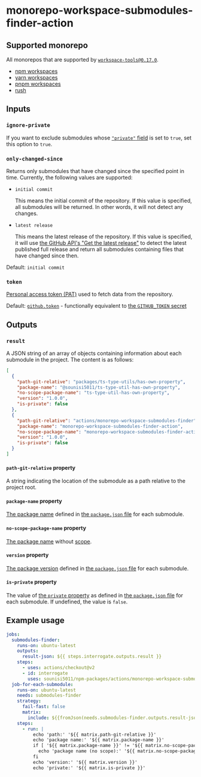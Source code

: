 # monorepo-workspace-submodules-finder-action

## Supported monorepo

All monorepos that are supported by [`workspace-tools@0.17.0`](https://github.com/microsoft/workspace-tools).

* [npm workspaces](https://docs.npmjs.com/cli/v7/using-npm/workspaces)
* [yarn workspaces](https://classic.yarnpkg.com/en/docs/workspaces/)
* [pnpm workspaces](https://pnpm.js.org/workspaces/)
* [rush](https://rushjs.io/)

## Inputs

### `ignore-private`

If you want to exclude submodules whose [`"private"` field](https://docs.npmjs.com/cli/v6/configuring-npm/package-json#private) is set to `true`, set this option to `true`.

### `only-changed-since`

Returns only submodules that have changed since the specified point in time.
Currently, the following values are supported:

* `initial commit`

    This means the initial commit of the repository.
    If this value is specified, all submodules will be returned.
    In other words, it will not detect any changes.

* `latest release`

    This means the latest release of the repository.
    If this value is specified, it will use [the GitHub API's "Get the latest release"](https://docs.github.com/en/rest/reference/repos#get-the-latest-release) to detect the latest published full release and return all submodules containing files that have changed since then.

Default: `initial commit`

### `token`

[Personal access token (PAT)](https://docs.github.com/en/github/authenticating-to-github/keeping-your-account-and-data-secure/creating-a-personal-access-token) used to fetch data from the repository.

Default: [`github.token`](https://docs.github.com/en/actions/reference/context-and-expression-syntax-for-github-actions#github-context) - functionally equivalent to [the `GITHUB_TOKEN` secret](https://docs.github.com/en/actions/reference/authentication-in-a-workflow#about-the-github_token-secret)

## Outputs

### `result`

A JSON string of an array of objects containing information about each submodule in the project.
The content is as follows:

```json
[
  {
    "path-git-relative": "packages/ts-type-utils/has-own-property",
    "package-name": "@sounisi5011/ts-type-util-has-own-property",
    "no-scope-package-name": "ts-type-util-has-own-property",
    "version": "1.0.0",
    "is-private": false
  },
  {
    "path-git-relative": "actions/monorepo-workspace-submodules-finder",
    "package-name": "monorepo-workspace-submodules-finder-action",
    "no-scope-package-name": "monorepo-workspace-submodules-finder-action",
    "version": "1.0.0",
    "is-private": false
  }
]
```

#### `path-git-relative` property

A string indicating the location of the submodule as a path relative to the project root.

#### `package-name` property

[The package name] defined in [the `package.json` file] for each submodule.

[The package name]: https://docs.npmjs.com/cli/v6/configuring-npm/package-json#name
[the `package.json` file]: https://docs.npmjs.com/cli/v6/configuring-npm/package-json

#### `no-scope-package-name` property

[The package name] without [scope](https://docs.npmjs.com/cli/v6/using-npm/scope).

#### `version` property

[The package version](https://docs.npmjs.com/cli/v6/configuring-npm/package-json#version) defined in [the `package.json` file] for each submodule.

#### `is-private` property

The value of [the `private` property](https://docs.npmjs.com/cli/v6/configuring-npm/package-json#private) as defined in [the `package.json` file] for each submodule.
If undefined, the value is `false`.

## Example usage

```yaml
jobs:
  submodules-finder:
    runs-on: ubuntu-latest
    outputs:
      result-json: ${{ steps.interrogate.outputs.result }}
    steps:
      - uses: actions/checkout@v2
      - id: interrogate
        uses: sounisi5011/npm-packages/actions/monorepo-workspace-submodules-finder@monorepo-workspace-submodules-finder-action-v1
  job-for-each-submodule:
    runs-on: ubuntu-latest
    needs: submodules-finder
    strategy:
      fail-fast: false
      matrix:
        include: ${{fromJson(needs.submodules-finder.outputs.result-json)}}
    steps:
      - run: |
          echo 'path:' '${{ matrix.path-git-relative }}'
          echo 'package name:' '${{ matrix.package-name }}'
          if [ '${{ matrix.package-name }}' != '${{ matrix.no-scope-package-name }}' ]; then
            echo 'package name (no scope):' '${{ matrix.no-scope-package-name }}'
          fi
          echo 'version:' '${{ matrix.version }}'
          echo 'private:' '${{ matrix.is-private }}'
```
